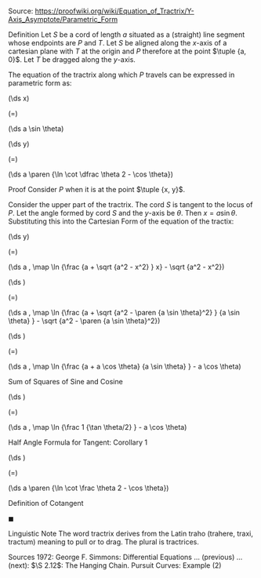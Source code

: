 # 

Source: https://proofwiki.org/wiki/Equation_of_Tractrix/Y-Axis_Asymptote/Parametric_Form



Definition
Let $S$ be a cord of length $a$ situated as a (straight) line segment whose endpoints are $P$ and $T$.
Let $S$ be aligned along the $x$-axis of a cartesian plane with $T$ at the origin and $P$ therefore at the point $\tuple {a, 0}$.
Let $T$ be dragged along the $y$-axis.

The equation of the tractrix along which $P$ travels can be expressed in parametric form as:














\(\ds x\)

\(=\)







\(\ds a \sin \theta\)




















\(\ds y\)

\(=\)







\(\ds a \paren {\ln \cot \dfrac \theta 2 - \cos \theta}\)











Proof
Consider $P$ when it is at the point $\tuple {x, y}$.




Consider the upper part of the tractrix.
The cord $S$ is tangent to the locus of $P$.
Let the angle formed by cord $S$ and the $y$-axis be $\theta$.
Then $x = a \sin \theta$.
Substituting this into the Cartesian Form of the equation of the tractix:














\(\ds y\)

\(=\)







\(\ds a \, \map \ln {\frac {a + \sqrt {a^2 - x^2} } x} - \sqrt {a^2 - x^2}\)




















\(\ds \)

\(=\)







\(\ds a \, \map \ln {\frac {a + \sqrt {a^2 - \paren {a \sin \theta}^2} } {a \sin \theta} } - \sqrt {a^2 - \paren {a \sin \theta}^2}\)




















\(\ds \)

\(=\)







\(\ds a \, \map \ln {\frac {a + a \cos \theta} {a \sin \theta} } - a \cos \theta\)





Sum of Squares of Sine and Cosine














\(\ds \)

\(=\)







\(\ds a \, \map \ln {\frac 1 {\tan \theta/2} } - a \cos \theta\)





Half Angle Formula for Tangent: Corollary $1$














\(\ds \)

\(=\)







\(\ds a \paren {\ln \cot \frac \theta 2 - \cos \theta}\)





Definition of Cotangent



$\blacksquare$


Linguistic Note
The word tractrix derives from the Latin traho (trahere, traxi, tractum) meaning to pull or to drag.
The plural is tractrices.


Sources
1972: George F. Simmons: Differential Equations ... (previous) ... (next): $\S 2.12$: The Hanging Chain. Pursuit Curves: Example $(2)$




